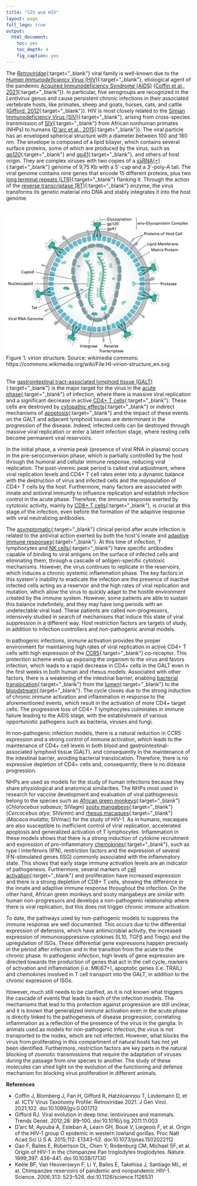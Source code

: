 ```yaml
---
title: "SIV and HIV"
layout: page
full_logo: true
output:
  html_document:
    toc: yes
    toc_depth: 4
    fig_caption: yes
---
```


The [*Retroviridae*](http://purl.obolibrary.org/obo/NCIT_C14268){:target="_blank"}  viral family is well-known due to the [*Human Immunodeficiency Virus* (HIV)](http://www.ebi.ac.uk/efo/EFO_0000764){:target="_blank"}, etiological agent of the pandemic [Acquired Immunodeficiency Syndrome (AIDS)](http://purl.obolibrary.org/obo/MONDO_0012268) ([Coffin et al., 2021](https://www.microbiologyresearch.org/content/journal/jgv/10.1099/jgv.0.001712){:target="_blank"}).
In particular, five serogroups are recognized in the *Lentivirus* genus and cause persistent chronic infections in their associated vertebrate hosts, like primates, sheep and goats, horses, cats, and cattle ([Gifford, 2012](https://www.cell.com/trends/genetics/fulltext/S0168-9525(11)00187-9?_returnURL=https%3A%2F%2Flinkinghub.elsevier.com%2Fretrieve%2Fpii%2FS0168952511001879%3Fshowall%3Dtrue){:target="_blank"}). HIV is most closely related to the [Simian Immunodeficiency Virus (SIV)](http://purl.obolibrary.org/obo/NCIT_C14274){:target="_blank"}, arising from cross-species transmission of [SIV](http://purl.obolibrary.org/obo/NCIT_C14274){:target="_blank"} from African nonhuman primates (NHPs) to humans ([D'arc et al., 2015](https://www.pnas.org/doi/full/10.1073/pnas.1502022112){:target="_blank"}). The viral particle has an enveloped spherical structure with a diameter between 100 and 180 nm. The envelope is composed of a lipid bilayer, which contains several surface proteins, some of which are produced by the virus, such as [*gp120*](http://purl.obolibrary.org/obo/NCIT_C16689){:target="_blank"} and [*gp41*](http://purl.obolibrary.org/obo/PR_000003230){:target="_blank"}, and others of host origin. They are complex viruses with two copies of a [ssRNA(+)](http://purl.obolibrary.org/obo/NCIT_C14351){:target="_blank"} genome of 9,75 Kb with a 5'-cap and a 3'-poly-A tail. The viral genome contains nine genes that encode 15 different proteins, plus two [long terminal repeats (LTR)](http://purl.obolibrary.org/obo/NCIT_C13251){:target="_blank"} flanking it. Through the action of the [reverse transcriptase (RT)](http://purl.obolibrary.org/obo/NCIT_C17096){:target="_blank"} enzyme, the virus transforms its genetic material into DNA and stably integrates it into the host genome.

<br>

<img src="/assets/img/HI-virion-structure_en.png" width="600" align="middle" />
<figcaption>Figure 1: virion structure. Source: wikimedia commons: https://commons.wikimedia.org/wiki/File:HI-virion-structure_en.svg </figcaption>

<br>

The [gastrointestinal tract-associated lymphoid tissue (GALT)](http://purl.obolibrary.org/obo/UBERON_0001962){:target="_blank"} is the major target for the virus in the [acute phase](http://purl.obolibrary.org/obo/IDO_0000627){:target="_blank"} of infection, where there is massive viral replication and a significant decrease in active [CD4+ T cells](NCIT:C153220){:target="_blank"}. These cells are destroyed by [cytopathic effects](http://purl.obolibrary.org/obo/NCIT_C141201){:target="_blank"} or indirect mechanisms of [apoptosis](http://purl.obolibrary.org/obo/NCIT_C17557){:target="_blank"} and the impact of these events on the GALT and adjacent lymphoid tissues are determinant in the progression of the disease. Indeed, infected cells can be destroyed through massive viral replication or enter a latent infection stage, where resting cells become permanent viral reservoirs.

In the initial phase, a viremia peak (presence of viral RNA in plasma) occurs in the pre-seroconversion phase, which is partially controlled by the host through the humoral and cellular immune response, reducing viral replication. The post-viremic peak period is called viral adjustment, where viral replication levels and CD4+ T cell rates enter into a dynamic balance with the destruction of virus and infected cells and the repopulation of CD4+ T cells by the host. Furthermore, many factors are associated with innate and antiviral immunity to influence replication and establish infection control in the acute phase. Therefore, the immune response exerted by cytotoxic activity, mainly by [CD8+ T cells](http://purl.obolibrary.org/obo/NCIT_C12542){:target="_blank"}, is crucial at this stage of the infection, even before the formation of the adaptive response with viral neutralizing antibodies.

The [asymptomatic](http://purl.obolibrary.org/obo/NCIT_C3833){:target="_blank"} clinical period after acute infection is related to the antiviral action exerted by both the host's innate and [adaptive immune responses](http://purl.obolibrary.org/obo/GO_0002250){:target="_blank"}. At this time of infection, T lymphocytes and [NK cells](http://purl.obolibrary.org/obo/CL_0000623){:target="_blank"} have specific antibodies capable of binding to viral antigens on the surface of infected cells and eliminating them, through a cascade of antigen-specific cytotoxic mechanisms. However, the virus continues to replicate in the reservoirs, which induces a chronic systemic inflammation phase. The key factors in this system's inability to eradicate the infection are the presence of inactive infected cells acting as a reservoir and the high rates of viral replication and mutation, which allow the virus to quickly adapt to the hostile environment created by the immune system. However, some patients are able to sustain this balance indefinitely, and they may have long periods with an undetectable viral load. These patients are called non-progressors, intensively studied in search of mechanisms that induce this state of viral suppression in a different way. Host restriction factors are targets of study, in addition to infection controllers and non-pathogenic animal models.

In pathogenic infections, immune activation provides the proper environment for maintaining high rates of viral replication in active CD4+ T cells with high expression of the [CCR5](http://purl.obolibrary.org/obo/OGG_3000001234){:target="_blank"} co-receptor. This protection scheme ends up exposing the organism to the virus and favors infection, which leads to a rapid decrease in CD4+ cells in the GALT even in the first weeks in both human and rhesus models. Associated with other factors, there is a weakening of the intestinal barrier, enabling [bacterial translocation](http://purl.obolibrary.org/obo/OMIT_0019107){:target="_blank"} from the [lumen](http://purl.obolibrary.org/obo/UBERON_0000464){:target="_blank"} to the [bloodstream](http://purl.obolibrary.org/obo/NCIT_C16353){:target="_blank"}. The cycle closes due to the strong induction of chronic immune activation and inflammation in response to the aforementioned events, which result in the activation of more CD4+ target cells. The progressive loss of CD4+ T lymphocytes culminates in immune failure leading to the AIDS stage, with the establishment of various opportunistic pathogens such as bacteria, viruses and fungi.

In non-pathogenic infection models, there is a natural reduction in CCR5 expression and a strong control of immune activation, which leads to the maintenance of CD4+ cell levels in both blood and gastrointestinal-associated lymphoid tissue (GALT), and consequently in the maintenance of the intestinal barrier, avoiding bacterial translocation. Therefore, there is no expressive depletion of CD4+ cells and, consequently, there is no disease progression.

NHPs are used as models for the study of human infections because they share physiological and anatomical similarities. The NHPs most used in research for vaccine development and evaluation of viral pathogenesis belong to the species such as [African green monkeys](http://purl.obolibrary.org/obo/NCBITaxon_9534){:target="_blank"} (*Chlorocebus sabaeus*; SIVagm) [sooty mangabeys](http://purl.obolibrary.org/obo/OMIT_0017120){:target="_blank"} (*Cercocebus atys*; SIVsmm) and [rhesus macaques](http://purl.obolibrary.org/obo/NCBITaxon_9544){:target="_blank"} (*Macaca mulatta*; SIVmac) for the study of HIV-1. As in humans, macaques are also susceptible to inefficient control of viral replication, accelerated apoptosis and generalized activation of T lymphocytes. Inflammation in these models shows that there is a strong induction of cytokine recruitment and expression of pro-inflammatory [chemokines](http://purl.obolibrary.org/obo/NCIT_C1593){:target="_blank"}, such as type I interferons (IFN), restriction factors and the expression of several IFN-stimulated genes (ISG) commonly associated with the inflammatory state. This shows that early stage immune activation levels are an indicator of pathogenesis. Furthermore, several markers of [cell activation](http://purl.obolibrary.org/obo/GO_0001775){:target="_blank"} and proliferation have increased expression and there is a strong depletion of CD8+ T cells, showing the difference in the innate and adaptive immune response throughout the infection. On the other hand, African green monkeys and sooty mangabeys are similar with human non-progressors and develops a non-pathogenic relationship where there is viral replication, but this does not trigger chronic immune activation.

To date, the pathways used by non-pathogenic models to suppress the immune response are well documented. This occurs due to the differential expression of defensins, which have antimicrobial activity, the increased expression of immunosuppressive cytokines (IL10, TGFβ and Tregs) and the upregulation of ISGs. These differential gene expressions happen precisely in the period after infection and in the transition from the acute to the chronic phase. In pathogenic infection, high levels of gene expression are directed towards the production of genes that act in the cell cycle, markers of activation and inflammation (i.e. MKi67+), apoptotic genes (i.e. TRAIL) and chemokines involved in T cell transport into the GALT, in addition to the chronic expression of ISGs.

However, much still needs to be clarified, as it is not known what triggers the cascade of events that leads to each of the infection models. The mechanisms that lead to this protection against progression are still unclear, and it is known that generalized immune activation even in the acute phase is directly linked to the pathogenesis of disease progression, correlating inflammation as a reflection of the presence of the virus in the ganglia. In animals used as models for non-pathogenic infection, the virus is not transported to the nodes, which are not infected. However, what blocks the virus from proliferating in this compartment of natural hosts has not yet been identified. Furthermore, restriction factors are key parts in the natural blocking of zoonotic transmissions that require the adaptation of viruses during the passage from one species to another. The study of these molecules can shed light on the evolution of the functioning and defense mechanism for blocking virus proliferation in different animals.

**References**

- Coffin J, Blomberg J, Fan H, Gifford R, Hatziioannou T, Lindemann D, et al. ICTV Virus Taxonomy Profile: Retroviridae 2021. J Gen Virol. 2021;102. doi:10.1099/jgv.0.001712
- Gifford RJ. Viral evolution in deep time: lentiviruses and mammals. Trends Genet. 2012;28: 89–100. doi:10.1016/j.tig.2011.11.003
- D’arc M, Ayouba A, Esteban A, Learn GH, Boué V, Liegeois F, et al. Origin of the HIV-1 group O epidemic in western lowland gorillas. Proc Natl Acad Sci U S A. 2015;112: E1343–52. doi:10.1073/pnas.1502022112
- Gao F, Bailes E, Robertson DL, Chen Y, Rodenburg CM, Michael SF, et al. Origin of HIV-1 in the chimpanzee Pan troglodytes troglodytes. Nature. 1999;397: 436–441. doi:10.1038/17130
- Keele BF, Van Heuverswyn F, Li Y, Bailes E, Takehisa J, Santiago ML, et al. Chimpanzee reservoirs of pandemic and nonpandemic HIV-1. Science. 2006;313: 523–526. doi:10.1126/science.1126531
